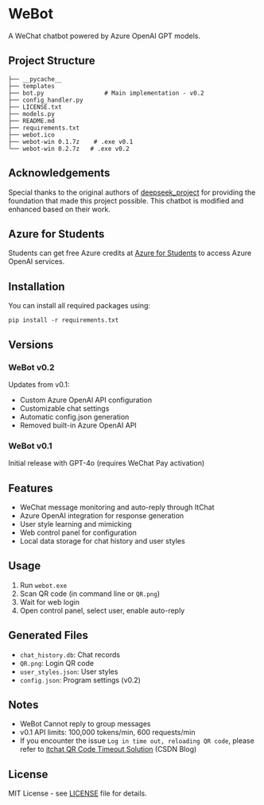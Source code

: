 # WeBot

A WeChat chatbot powered by Azure OpenAI GPT models.

## Project Structure
```
├── __pycache__
├── templates         
├── bot.py                 # Main implementation - v0.2
├── config_handler.py
├── LICENSE.txt           
├── models.py           
├── README.md             
├── requirements.txt      
├── webot.ico            
├── webot-win 0.1.7z    # .exe v0.1
└── webot-win 0.2.7z   # .exe v0.2
```

## Acknowledgements

Special thanks to the original authors of [deepseek_project](https://github.com/1692775560/deepseek_project) for providing the foundation that made this project possible. This chatbot is modified and enhanced based on their work.

## Azure for Students
Students can get free Azure credits at [Azure for Students](https://azure.microsoft.com/en-us/free/students) to access Azure OpenAI services.

## Installation

You can install all required packages using:

```
pip install -r requirements.txt
```

## Versions

### WeBot v0.2
Updates from v0.1:
- Custom Azure OpenAI API configuration
- Customizable chat settings
- Automatic config.json generation
- Removed built-in Azure OpenAI API

### WeBot v0.1
Initial release with GPT-4o (requires WeChat Pay activation)

## Features

- WeChat message monitoring and auto-reply through ItChat
- Azure OpenAI integration for response generation
- User style learning and mimicking
- Web control panel for configuration
- Local data storage for chat history and user styles

## Usage

1. Run `webot.exe`
2. Scan QR code (in command line or `QR.png`)
3. Wait for web login
4. Open control panel, select user, enable auto-reply

## Generated Files
- `chat_history.db`: Chat records
- `QR.png`: Login QR code
- `user_styles.json`: User styles
- `config.json`: Program settings (v0.2)

## Notes
- WeBot Cannot reply to group messages
- v0.1 API limits: 100,000 tokens/min, 600 requests/min
- If you encounter the issue `Log in time out, reloading QR code`, please refer to [itchat QR Code Timeout Solution](https://blog.csdn.net/weixin_45968042/article/details/135580437) (CSDN Blog)

## License
MIT License - see [LICENSE](LICENSE) file for details.